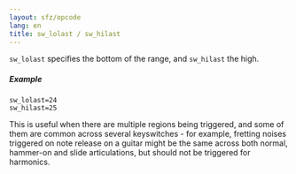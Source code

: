 ```yaml
---
layout: sfz/opcode
lang: en
title: sw_lolast / sw_hilast
---
```

`sw_lolast` specifies the bottom of the range, and `sw_hilast` the high.

##### Example

```
sw_lolast=24
sw_hilast=25
```

This is useful when there are multiple regions being triggered, and some of them
are common across several keyswitches - for example, fretting noises triggered
on note release on a guitar might be the same across both normal, hammer-on and
slide articulations, but should not be triggered for harmonics.
